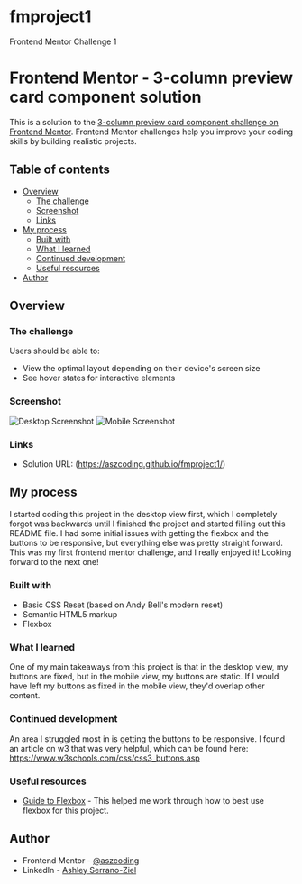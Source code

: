 # fmproject1
Frontend Mentor Challenge 1
# Frontend Mentor - 3-column preview card component solution

This is a solution to the [3-column preview card component challenge on Frontend Mentor](https://www.frontendmentor.io/challenges/3column-preview-card-component-pH92eAR2-). Frontend Mentor challenges help you improve your coding skills by building realistic projects. 

## Table of contents

- [Overview](#overview)
  - [The challenge](#the-challenge)
  - [Screenshot](#screenshot)
  - [Links](#links)
- [My process](#my-process)
  - [Built with](#built-with)
  - [What I learned](#what-i-learned)
  - [Continued development](#continued-development)
  - [Useful resources](#useful-resources)
- [Author](#author)


## Overview

### The challenge

Users should be able to:

- View the optimal layout depending on their device's screen size
- See hover states for interactive elements

### Screenshot
![Desktop Screenshot](https://user-images.githubusercontent.com/92651735/157675741-c5a4b088-8b52-430c-b643-cabaf85161b1.JPG)
![Mobile Screenshot](https://user-images.githubusercontent.com/92651735/157675806-ae3ae870-5952-43cf-bf00-d081d80dc5e9.JPG)

### Links

- Solution URL: (https://aszcoding.github.io/fmproject1/)

## My process
I started coding this project in the desktop view first, which I completely forgot was backwards until I finished the project and started filling out this README file. I had some initial issues with getting the flexbox and the buttons to be responsive, but everything else was pretty straight forward. This was my first frontend mentor challenge, and I really enjoyed it! Looking forward to the next one! 

### Built with

- Basic CSS Reset (based on Andy Bell's modern reset)
- Semantic HTML5 markup
- Flexbox


### What I learned

One of my main takeaways from this project is that in the desktop view, my buttons are fixed, but in the mobile view, my buttons are static. If I would have left my buttons as fixed in the mobile view, they'd overlap other content. 

### Continued development

An area I struggled most in is getting the buttons to be responsive. I found an article on w3 that was very helpful, which can be found here:
https://www.w3schools.com/css/css3_buttons.asp


### Useful resources

- [Guide to Flexbox](https://css-tricks.com/snippets/css/a-guide-to-flexbox/) - This helped me work through how to best use flexbox for this project.


## Author

- Frontend Mentor - [@aszcoding](https://www.frontendmentor.io/profile/aszcoding)
- LinkedIn - [Ashley Serrano-Ziel](www.linkedin.com/in/ashley-serrano-ziel-375bb0b1)
